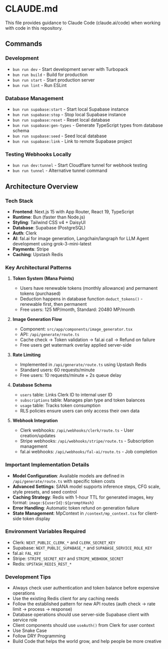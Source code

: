 # CLAUDE.md

This file provides guidance to Claude Code (claude.ai/code) when working with code in this repository.

## Commands

### Development
- `bun run dev` - Start development server with Turbopack
- `bun run build` - Build for production
- `bun run start` - Start production server
- `bun run lint` - Run ESLint

### Database Management
- `bun run supabase:start` - Start local Supabase instance
- `bun run supabase:stop` - Stop local Supabase instance
- `bun run supabase:reset` - Reset local database
- `bun run supabase:gen-types` - Generate TypeScript types from database schema
- `bun run supabase:seed` - Seed local database
- `bun run supabase:link` - Link to remote Supabase project

### Testing Webhooks Locally
- `bun run dev:tunnel` - Start Cloudflare tunnel for webhook testing
- `bun run tunnel` - Alternative tunnel command

## Architecture Overview

### Tech Stack
- **Frontend**: Next.js 15 with App Router, React 19, TypeScript
- **Runtime**: Bun (faster than Node.js)
- **Styling**: Tailwind CSS v4 + DaisyUI
- **Database**: Supabase (PostgreSQL)
- **Auth**: Clerk
- **AI**: fal.ai for image generation, Langchain/langraph for LLM Agent development using grok-3-mini-latest
- **Payments**: Stripe
- **Caching**: Upstash Redis

### Key Architectural Patterns

1. **Token System (Mana Points)**
   - Users have renewable tokens (monthly allowance) and permanent tokens (purchased)
   - Deduction happens in database function `deduct_tokens()` - renewable first, then permanent
   - Free users: 125 MP/month, Standard: 20480 MP/month

2. **Image Generation Flow**
   - Component: `src/app/components/image_generator.tsx`
   - API: `/api/generate/route.ts`
   - Cache check → Token validation → fal.ai call → Refund on failure
   - Free users get watermark overlay applied server-side

3. **Rate Limiting**
   - Implemented in `/api/generate/route.ts` using Upstash Redis
   - Standard users: 60 requests/minute
   - Free users: 10 requests/minute + 2s queue delay

4. **Database Schema**
   - `users` table: Links Clerk ID to internal user ID
   - `subscriptions` table: Manages plan type and token balances
   - `usage` table: Tracks token consumption
   - RLS policies ensure users can only access their own data

5. **Webhook Integration**
   - Clerk webhooks: `/api/webhooks/clerk/route.ts` - User creation/updates
   - Stripe webhooks: `/api/webhooks/stripe/route.ts` - Subscription management
   - fal.ai webhooks: `/api/webhooks/fal-ai/route.ts` - Job completion

### Important Implementation Details

- **Model Configuration**: Available models are defined in `/api/generate/route.ts` with specific token costs
- **Advanced Settings**: SANA model supports inference steps, CFG scale, style presets, and seed control
- **Caching Strategy**: Redis with 1-hour TTL for generated images, key format: `image:${userId}:${promptHash}`
- **Error Handling**: Automatic token refund on generation failure
- **State Management**: MpContext in `/context/mp_context.tsx` for client-side token display

### Environment Variables Required
- Clerk: `NEXT_PUBLIC_CLERK_*` and `CLERK_SECRET_KEY`
- Supabase: `NEXT_PUBLIC_SUPABASE_*` and `SUPABASE_SERVICE_ROLE_KEY`
- fal.ai: `FAL_KEY`
- Stripe: `STRIPE_SECRET_KEY` and `STRIPE_WEBHOOK_SECRET`
- Redis: `UPSTASH_REDIS_REST_*`

### Development Tips
- Always check user authentication and token balance before expensive operations
- Use the existing Redis client for any caching needs
- Follow the established pattern for new API routes (auth check → rate limit → process → response)
- Database operations should use server-side Supabase client with service role
- Client components should use `useAuth()` from Clerk for user context
- Use Snake Case
- Follow DRY Programming
- Build Code that helps the world grow, and help people be more creative